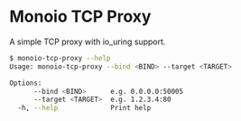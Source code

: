 # Monoio TCP Proxy

A simple TCP proxy with io_uring support.

```bash
$ monoio-tcp-proxy --help
Usage: monoio-tcp-proxy --bind <BIND> --target <TARGET>

Options:
      --bind <BIND>      e.g. 0.0.0.0:50005
      --target <TARGET>  e.g. 1.2.3.4:80
  -h, --help             Print help
```
